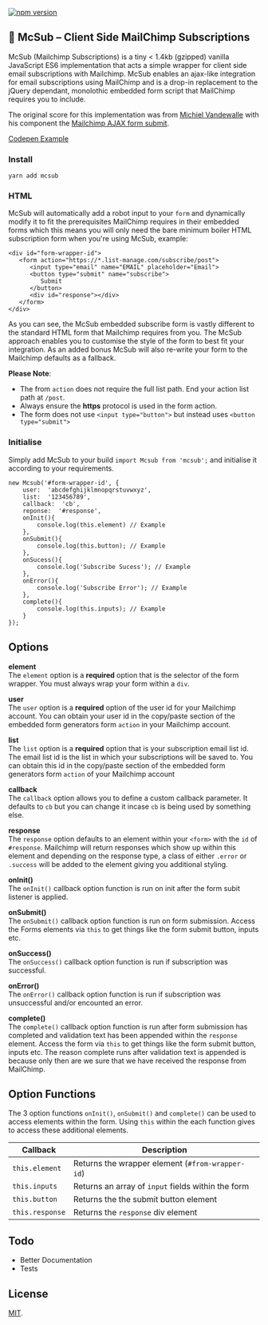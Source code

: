 [![npm version](https://badge.fury.io/js/mcsub.svg)](https://www.npmjs.com/package/mcsub)

## 🍔 McSub – Client Side MailChimp Subscriptions

McSub (Mailchimp Subscriptions) is a tiny < 1.4kb (gzipped) vanilla JavaScript ES6 implementation that acts a simple wrapper for client side email subscriptions with Mailchimp. McSub enables an ajax-like integration for email subscriptions using MailChimp and is a drop-in replacement to the jQuery dependant, monolothic embedded form script that MailChimp requires you to include.

The original score for this implementation was from [Michiel Vandewalle](https://github.com/michiel-vandewalle) with his component the [Mailchimp AJAX form submit](https://github.com/michiel-vandewalle/Mailchimp-AJAX-form-submit-vanillaJS).

[Codepen Example](https://codepen.io/panoply/pen/erqbwx)

### Install

`yarn add mcsub`

### HTML

McSub will automatically add a robot input to your `form` and dynamically modify it to fit the prerequisites MailChimp requires in their embedded forms which this means you will only need the bare minimum boiler HTML subscription form when you're using McSub, example:

    <div id="form-wrapper-id">
       <form action="https://*.list-manage.com/subscribe/post">
          <input type="email" name="EMAIL" placeholder="Email">
          <button type="submit" name="subscribe">
             Submit
          </button>
          <div id="response"></div>
       </form>
    </div>

As you can see, the McSub embedded subscribe form is vastly different to the standard HTML form that Mailchimp requires from you. The McSub approach enables you to customise the style of the form to best fit your integration. As an added bonus McSub will also re-write your form to the Mailchimp defaults as a fallback.

**Please Note**:

- The from `action` does not require the full list path. End your action list path at `/post`.
- Always ensure the **https** protocol is used in the form action.
- The form does not use `<input type="button">` but instead uses `<button type="submit">`


### Initialise
Simply add McSub to your build `import Mcsub from 'mcsub';` and initialise it according to your requirements.

    new Mcsub('#form-wrapper-id', {
	    user:  'abcdefghijklmnopqrstuvwxyz',
	    list:  '123456789',
	    callback:  'cb',
	    reponse:  '#response',
        onInit(){
            console.log(this.element) // Example
        },
        onSubmit(){
            console.log(this.button); // Example
        },
        onSucess(){
            console.log('Subscribe Sucess'); // Example
        },
        onError(){
            console.log('Subscribe Error'); // Example
        },
        complete(){
            console.log(this.inputs); // Example
        }
    });

## Options
**element**<br>
The `element` option is a **required** option that is the selector of the form wrapper. You must always wrap your form within a `div`.

**user**<br>
The `user` option is a **required** option of the user id for your Mailchimp account. You can obtain your user id in the copy/paste section of the embedded form generators form `action` in your Mailchimp account.

**list**<br>
The `list` option is a **required** option that is your subscription email list id. The email list id is the list in which your subscriptions will be saved to. You can obtain this id in the copy/paste section of the embedded form generators form `action` of your Mailchimp account

**callback**<br>
The `callback` option allows you to define a custom callback parameter. It defaults to `cb` but you can change it incase `cb` is being used by something else.

**response**<br>
The `response` option defaults to an element within your `<form>` with the `id` of `#response`. Mailchimp will return responses which show up within this element and depending on the response type, a class of either `.error` or `.success` will be added to the element giving you additional styling.

**onInit()**<br>
The `onInit()` callback option function is run on init after the form subit listener is applied.

**onSubmit()**<br>
The `onSubmit()` callback option function is run on form submission. Access the Forms elements via `this` to get things like the form submit button, inputs etc.

**onSuccess()**<br>
The `onSuccess()` callback option function is run if subscription was successful.

**onError()**<br>
The `onError()` callback option function is run if subscription was unsuccessful and/or encounted an error.

**complete()**<br>
The `complete()` callback option function is run after form submission has completed and validation text has been appended within the `response` element. Access the form via `this` to get things like the form submit button, inputs etc. The reason complete runs after validation text is appended is because only then are we sure that we have received the response from MailChimp.

## Option Functions
The 3 option functions `onInit()`, `onSubmit()` and `complete()` can be used to access elements within the form. Using `this` within the each function gives to access these additional elements.

| Callback | Description  |
|--|--|
|`this.element` | Returns the wrapper element (`#from-wrapper-id`) |
|`this.inputs` | Returns an array of `input` fields within the form |
|`this.button` | Returns the the submit button element |
|`this.response` | Returns the `response` div element |


## Todo
 - Better Documentation
 - Tests

## License

[MIT](LICENSE).
